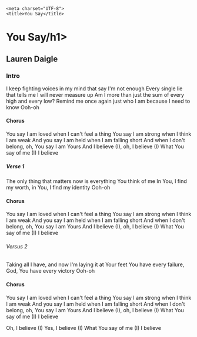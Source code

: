 <!DOCTYPE html>
<html lang="en"

    <meta charset="UTF-8">
    <title>You Say</title>
</head>
<h1>You Say/h1>
<h2>Lauren Daigle</h2>
<h3> Intro </h3>
<p> I keep fighting voices in my mind that say I'm not enough
Every single lie that tells me I will never measure up
Am I more than just the sum of every high and every low?
Remind me once again just who I am because I need to know
Ooh-oh</p>
<h4>Chorus</h4>
<p>You say I am loved when I can't feel a thing
You say I am strong when I think I am weak
And you say I am held when I am falling short
And when I don't belong, oh, You say I am Yours
And I believe (I), oh, I believe (I)
What You say of me (I)
I believe </p>
<h5> Verse 1</h5>
<p>The only thing that matters now is everything You think of me
In You, I find my worth, in You, I find my identity
Ooh-oh</p>
<repeat> <h4> Chorus</h4></repeat>
<p>You say I am loved when I can't feel a thing
You say I am strong when I think I am weak
And you say I am held when I am falling short
And when I don't belong, oh, You say I am Yours
And I believe (I), oh, I believe (I)
What You say of me (I)
I believe</p>
<h6> Versus 2</h6>
<p>Taking all I have, and now I'm laying it at Your feet
You have every failure, God, You have every victory
Ooh-oh</p>
<repeat> <h4>Chorus</h4> </repeat>
<p>You say I am loved when I can't feel a thing
You say I am strong when I think I am weak
And you say I am held when I am falling short
And when I don't belong, oh, You say I am Yours
And I believe (I), oh, I believe (I)
What You say of me (I)
I believe </p>

<p>Oh, I believe (I)
Yes, I believe (I)
What You say of me (I)
I believe</p>
